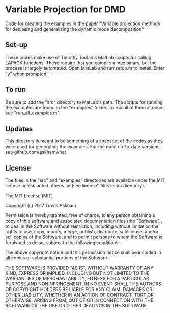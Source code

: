 # Variable Projection for DMD

Code for creating the examples in the paper "Variable
projection methods for debiasing and generalizing
the dynamic mode decomposition"

## Set-up

These codes make use of Timothy Toolan's MatLab
scripts for calling LAPACK functions. These require
that you compile a mex binary, but the process is
largely automated. Open MatLab and run setup.m
to install. Enter "y" when prompted.

## To run

Be sure to add the "src" directory to MatLab's path.
The scripts for running the examples are found in the
"examples" folder. To run all of them at once, see 
"run_all_examples.m". 

## Updates

This directory is meant to be something of a snapshot
of the codes as they were used for generating the
examples. For the most up-to-date versions, see 
github.com/askhamwhat

## License 

The files in the "src" and "examples" directories are available under the MIT license unless noted otherwise (see license* files in src directory).

The MIT License (MIT)

Copyright (c) 2017 Travis Askham

Permission is hereby granted, free of charge, to any person obtaining a copy of this software and associated documentation files (the "Software"), to deal in the Software without restriction, including without limitation the rights to use, copy, modify, merge, publish, distribute, sublicense, and/or sell copies of the Software, and to permit persons to whom the Software is furnished to do so, subject to the following conditions:

The above copyright notice and this permission notice shall be included in all copies or substantial portions of the Software.

THE SOFTWARE IS PROVIDED "AS IS", WITHOUT WARRANTY OF ANY KIND, EXPRESS OR IMPLIED, INCLUDING BUT NOT LIMITED TO THE WARRANTIES OF MERCHANTABILITY, FITNESS FOR A PARTICULAR PURPOSE AND NONINFRINGEMENT. IN NO EVENT SHALL THE AUTHORS OR COPYRIGHT HOLDERS BE LIABLE FOR ANY CLAIM, DAMAGES OR OTHER LIABILITY, WHETHER IN AN ACTION OF CONTRACT, TORT OR OTHERWISE, ARISING FROM, OUT OF OR IN CONNECTION WITH THE SOFTWARE OR THE USE OR OTHER DEALINGS IN THE SOFTWARE.